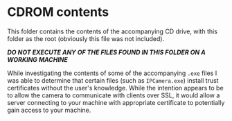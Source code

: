 # CDROM contents

This folder contains the contents of the accompanying CD drive, with this folder as the root (obviously this file was not included).

***DO NOT EXECUTE ANY OF THE FILES FOUND IN THIS FOLDER ON A WORKING MACHINE***

While investigating the contents of some of the accompanying `.exe` files I was able to determine that certain files (such as `IPCamera.exe`) install trust certificates without the user's knowledge.  While the intention appears to be to allow the camera to communicate with clients over SSL, it would allow a server connecting to your machine with appropriate certificate to potentially gain access to your machine.
